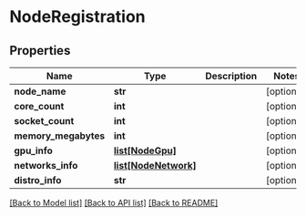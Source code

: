 # NodeRegistration

## Properties
Name | Type | Description | Notes
------------ | ------------- | ------------- | -------------
**node_name** | **str** |  | [optional] 
**core_count** | **int** |  | [optional] 
**socket_count** | **int** |  | [optional] 
**memory_megabytes** | **int** |  | [optional] 
**gpu_info** | [**list[NodeGpu]**](NodeGpu.md) |  | [optional] 
**networks_info** | [**list[NodeNetwork]**](NodeNetwork.md) |  | [optional] 
**distro_info** | **str** |  | [optional] 

[[Back to Model list]](../README.md#documentation-for-models) [[Back to API list]](../README.md#documentation-for-api-endpoints) [[Back to README]](../README.md)


